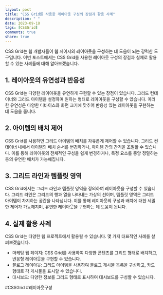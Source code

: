 ```yaml
---
layout: post
title: "CSS Grid를 사용한 레이아웃 구성의 장점과 활용 사례"
description: " "
date: 2023-09-18
tags: [CSSGrid]
comments: true
share: true
---
```


CSS Grid는 웹 개발자들이 웹 페이지의 레이아웃을 구성하는 데 도움이 되는 강력한 도구입니다. 이번 포스트에서는 CSS Grid를 사용한 레이아웃 구성의 장점과 실제로 활용할 수 있는 사례들에 대해 알아보겠습니다.

## 1. 레이아웃의 유연성과 반응성
CSS Grid는 다양한 레이아웃을 유연하게 구현할 수 있는 장점이 있습니다. 그리드 컨테이너와 그리드 아이템을 설정하여 원하는 형태로 레이아웃을 구성할 수 있습니다. 이러한 유연성은 다양한 디바이스와 화면 크기에 맞추어 반응성 있는 레이아웃을 구현하는 데 도움을 줍니다.

## 2. 아이템의 배치 제어
CSS Grid를 사용하면 그리드 아이템의 배치를 자유롭게 제어할 수 있습니다. 그리드 컨테이너 내에서 아이템의 배치 순서를 변경하거나, 아이템 간의 간격을 조절할 수 있습니다. 이를 통해 레이아웃의 전체적인 구성을 쉽게 변경하거나, 특정 요소를 중앙 정렬하는 등의 유연한 배치가 가능해집니다.

## 3. 그리드 라인과 템플릿 영역
CSS Grid에서는 그리드 라인과 템플릿 영역을 정의하여 레이아웃을 구성할 수 있습니다. 그리드 라인은 그리드의 행과 열을 나타내는 가상의 선이며, 템플릿 영역은 그리드 아이템이 차지하는 공간을 나타냅니다. 이를 통해 레이아웃의 구성과 배치에 대한 세밀한 제어가 가능해지며, 유연한 레이아웃을 구현하는 데 도움이 됩니다.

## 4. 실제 활용 사례
CSS Grid는 다양한 웹 프로젝트에서 활용될 수 있습니다. 몇 가지 대표적인 사례를 살펴보겠습니다.

- 마케팅 웹 페이지: CSS Grid를 사용하여 다양한 콘텐츠를 그리드 형태로 배치하고, 반응형 레이아웃을 구현할 수 있습니다.
- 블로그 레이아웃: 그리드 아이템을 사용하여 블로그 게시물 목록을 구성하고, 카드 형태로 각 게시물을 표시할 수 있습니다.
- 대시보드: 다양한 정보를 그리드 형태로 표시하여 대시보드를 구성할 수 있습니다.

#CSSGrid #레이아웃구성